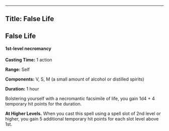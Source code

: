 -------------------------
Title: False Life
-------------------------

## False Life

#### 1st-level necromancy


**Casting Time:** 1 action

**Range:** Self

**Components:** V, S, M (a small amount of alcohol or
distilled spirits)

**Duration:** 1 hour


Bolstering yourself with a necromantic facsimile of life, you gain 1d4 +
4 temporary hit points for the duration.

**At Higher Levels.** When you cast this spell using a spell
slot of 2nd level or higher, you gain 5 additional temporary hit points
for each slot level above 1st.


